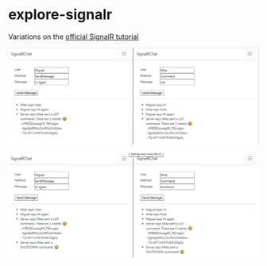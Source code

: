 # explore-signalr

Variations on the [official SignalR tutorial](https://docs.microsoft.com/aspnet/core/tutorials/signalr)

![](docs/media/send-message-list-command.png)

![](docs/media/send-message-shutdown-command.png)
